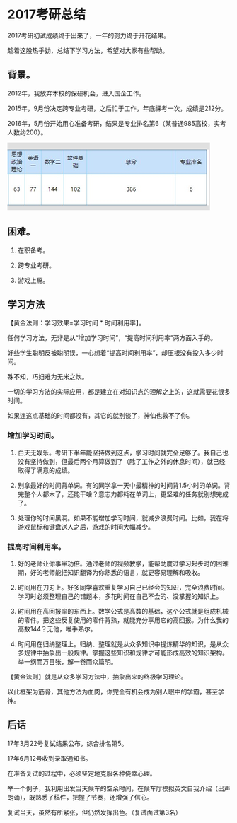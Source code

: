 # 2017考研总结

2017考研初试成绩终于出来了，一年的努力终于开花结果。

趁着这股热乎劲，总结下学习方法，希望对大家有些帮助。

## 背景。

2012年，我放弃本校的保研机会，进入国企工作。

2015年，9月份决定跨专业考研，之后忙于工作，年底祼考一次，成绩是212分。

2016年，5月份开始用心准备考研，结果是专业排名第6（某普通985高校，实考人数约200）。

![](3.2.1.jpg)

## 困难。

1. 在职备考。

2. 跨专业考研。

3. 游戏上瘾。

## 学习方法

【黄金法则：学习效果=学习时间 * 时间利用率】。

任何学习方法，无非是从“增加学习时间”，“提高时间利用率”两方面入手的。

好些学生聪明反被聪明误，一心想着“提高时间利用率”，却压根没有投入多少时间。

殊不知，巧妇难为无米之炊。

一切的学习方法的实际应用，都是建立在对知识点的理解之上的，这就需要花很多时间。

如果连这点基础的时间都没有，其它的就别谈了，神仙也救不了你。

### 增加学习时间。

1. 白天无娱乐。考研下半年能坚持做到这点，学习时间就完全足够了。我自己也没有坚持做到，但最后两个月算做到了（除了工作之外的休息时间），就已经取得了满意的成绩。

2. 别拿最好的时间背单词。有的同学拿一天中最精神的时间背1.5小时的单词。背完整个人都木了，还能干啥？意志力都耗在单词上，更坚难的任务就别想完成了。

3. 处理你的时间黑洞。如果不能增加学习时间，就减少浪费时间。比如，我在将游戏鼠标和键盘送人之后，游戏的时间大幅减少。

### 提高时间利用率。

1. 好的老师让你事半功倍。通过老师的视频教学，能帮助度过学习起步时的困难期，好的老师能把知识翻译为你熟悉的语言，就更容易理解和吸收。

2. 时间用在刀刃上。好多同学喜欢重复学习自己已经会的知识，完全浪费时间。学习时必须整理自己的错题本，多花时间在自己不会的、没掌握的知识上。

3. 时间用在高回报率的东西上。数学公式是高数的基础，这个公式就是组成机械的零件。把这些反复使用的零件背熟，就能充分享用它的高回报。为什么我的高数144？无他，唯手熟尔。

4. 时间用在归纳整理上。归纳、整理就是从众多知识中提炼精华的知识，是从众多规律中抽象出一般规律。掌握这些知识和规律才可能形成高效的知识架构。 举一纲而万目张，解一卷而众篇明。

【黄金法则】就是从众多学习方法中，抽象出来的终极学习理论。

以此框架为筋骨，其他方法为血肉，你完全有机会成为别人眼中的学霸，甚至学神。

## 后话

17年3月22号复试结果公布，综合排名第5。

17年6月12号收到录取通知书。

在准备复试的过程中，必须坚定地克服各种侥幸心理。

举一个例子，我利用出发当天候车的空余时间，在候车厅模拟英文自我介绍（出声朗诵），既熟悉了稿件，把握了节奏，还增强了信心。

复试当天，虽然有所紧张，但仍然发挥出色。（复试面试第3名）



